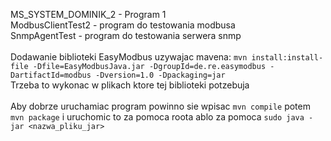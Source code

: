MS_SYSTEM_DOMINIK_2 - Program 1\
ModbusClientTest2 - program do testowania modbusa\
SnmpAgentTest - program do testowania serwera snmp\
\
Dodawanie biblioteki EasyModbus uzywajac mavena:
```mvn install:install-file -Dfile=EasyModbusJava.jar -DgroupId=de.re.easymodbus -DartifactId=modbus -Dversion=1.0 -Dpackaging=jar```\
Trzeba to wykonac w plikach ktore tej biblioteki potzebuja\
\
Aby dobrze uruchamiac program powinno sie wpisac ```mvn compile``` potem ```mvn package``` i uruchomic to za pomoca roota ablo za pomoca ```sudo java -jar <nazwa_pliku_jar>```


